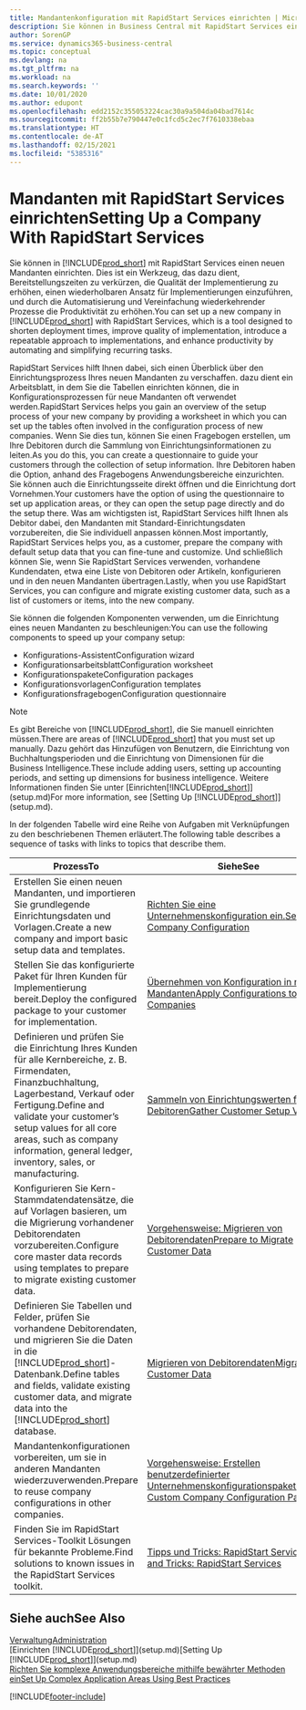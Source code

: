 ```yaml
---
title: Mandantenkonfiguration mit RapidStart Services einrichten | Microsoft Docs
description: Sie können in Business Central mit RapidStart Services einen neuen Mandanten einrichten, einem Werkzeug, das dazu dient, Bereitstellungszeiten zu verkürzen, die Qualität der Implementierung zu erhöhen, einen wiederholbaren Ansatz für Implementierungen einzuführen und durch die Automatisierung und Vereinfachung wiederkehrender Prozesse die Produktivität zu erhöhen.
author: SorenGP
ms.service: dynamics365-business-central
ms.topic: conceptual
ms.devlang: na
ms.tgt_pltfrm: na
ms.workload: na
ms.search.keywords: ''
ms.date: 10/01/2020
ms.author: edupont
ms.openlocfilehash: edd2152c355053224cac30a9a504da04bad7614c
ms.sourcegitcommit: ff2b55b7e790447e0c1fcd5c2ec7f7610338ebaa
ms.translationtype: HT
ms.contentlocale: de-AT
ms.lasthandoff: 02/15/2021
ms.locfileid: "5385316"
---
```

# <a name="setting-up-a-company-with-rapidstart-services"></a><span data-ttu-id="d2629-103">Mandanten mit RapidStart Services einrichten</span><span class="sxs-lookup"><span data-stu-id="d2629-103">Setting Up a Company With RapidStart Services</span></span>
<span data-ttu-id="d2629-104">Sie können in [!INCLUDE[prod_short](includes/prod_short.md)] mit RapidStart Services einen neuen Mandanten einrichten. Dies ist ein Werkzeug, das dazu dient, Bereitstellungszeiten zu verkürzen, die Qualität der Implementierung zu erhöhen, einen wiederholbaren Ansatz für Implementierungen einzuführen, und durch die Automatisierung und Vereinfachung wiederkehrender Prozesse die Produktivität zu erhöhen.</span><span class="sxs-lookup"><span data-stu-id="d2629-104">You can set up a new company in [!INCLUDE[prod_short](includes/prod_short.md)] with RapidStart Services, which is a tool designed to shorten deployment times, improve quality of implementation, introduce a repeatable approach to implementations, and enhance productivity by automating and simplifying recurring tasks.</span></span>  

<span data-ttu-id="d2629-105">RapidStart Services hilft Ihnen dabei, sich einen Überblick über den Einrichtungsprozess Ihres neuen Mandanten zu verschaffen. dazu dient ein Arbeitsblatt, in dem Sie die Tabellen einrichten können, die in Konfigurationsprozessen für neue Mandanten oft verwendet werden.</span><span class="sxs-lookup"><span data-stu-id="d2629-105">RapidStart Services helps you gain an overview of the setup process of your new company by providing a worksheet in which you can set up the tables often involved in the configuration process of new companies.</span></span> <span data-ttu-id="d2629-106">Wenn Sie dies tun, können Sie einen Fragebogen erstellen, um Ihre Debitoren durch die Sammlung von Einrichtungsinformationen zu leiten.</span><span class="sxs-lookup"><span data-stu-id="d2629-106">As you do this, you can create a questionnaire to guide your customers through the collection of setup information.</span></span> <span data-ttu-id="d2629-107">Ihre Debitoren haben die Option, anhand des Fragebogens Anwendungsbereiche einzurichten. Sie können auch die Einrichtungsseite direkt öffnen und die Einrichtung dort Vornehmen.</span><span class="sxs-lookup"><span data-stu-id="d2629-107">Your customers have the option of using the questionnaire to set up application areas, or they can open the setup page directly and do the setup there.</span></span> <span data-ttu-id="d2629-108">Was am wichtigsten ist, RapidStart Services hilft Ihnen als Debitor dabei, den Mandanten mit Standard-Einrichtungsdaten vorzubereiten, die Sie individuell anpassen können.</span><span class="sxs-lookup"><span data-stu-id="d2629-108">Most importantly, RapidStart Services helps you, as a customer, prepare the company with default setup data that you can fine-tune and customize.</span></span> <span data-ttu-id="d2629-109">Und schließlich können Sie, wenn Sie RapidStart Services verwenden, vorhandene Kundendaten, etwa eine Liste von Debitoren oder Artikeln, konfigurieren und in den neuen Mandanten übertragen.</span><span class="sxs-lookup"><span data-stu-id="d2629-109">Lastly, when you use RapidStart Services, you can configure and migrate existing customer data, such as a list of customers or items, into the new company.</span></span>

<span data-ttu-id="d2629-110">Sie können die folgenden Komponenten verwenden, um die Einrichtung eines neuen Mandanten zu beschleunigen:</span><span class="sxs-lookup"><span data-stu-id="d2629-110">You can use the following components to speed up your company setup:</span></span>  

-   <span data-ttu-id="d2629-111">Konfigurations-Assistent</span><span class="sxs-lookup"><span data-stu-id="d2629-111">Configuration wizard</span></span>  
-   <span data-ttu-id="d2629-112">Konfigurationsarbeitsblatt</span><span class="sxs-lookup"><span data-stu-id="d2629-112">Configuration worksheet</span></span>  
-   <span data-ttu-id="d2629-113">Konfigurationspakete</span><span class="sxs-lookup"><span data-stu-id="d2629-113">Configuration packages</span></span>  
-   <span data-ttu-id="d2629-114">Konfigurationsvorlagen</span><span class="sxs-lookup"><span data-stu-id="d2629-114">Configuration templates</span></span>  
-   <span data-ttu-id="d2629-115">Konfigurationsfragebogen</span><span class="sxs-lookup"><span data-stu-id="d2629-115">Configuration questionnaire</span></span>  

> [!Note]  
>  <span data-ttu-id="d2629-116">Es gibt Bereiche von [!INCLUDE[prod_short](includes/prod_short.md)], die Sie manuell einrichten müssen.</span><span class="sxs-lookup"><span data-stu-id="d2629-116">There are areas of [!INCLUDE[prod_short](includes/prod_short.md)] that you must set up manually.</span></span> <span data-ttu-id="d2629-117">Dazu gehört das Hinzufügen von Benutzern, die Einrichtung von Buchhaltungsperioden und die Einrichtung von Dimensionen für die Business Intelligence.</span><span class="sxs-lookup"><span data-stu-id="d2629-117">These include adding users, setting up accounting periods, and setting up dimensions for business intelligence.</span></span> <span data-ttu-id="d2629-118">Weitere Informationen finden Sie unter [Einrichten[!INCLUDE[prod_short](includes/prod_short.md)]](setup.md)</span><span class="sxs-lookup"><span data-stu-id="d2629-118">For more information, see [Setting Up [!INCLUDE[prod_short](includes/prod_short.md)]](setup.md).</span></span>

 <span data-ttu-id="d2629-119">In der folgenden Tabelle wird eine Reihe von Aufgaben mit Verknüpfungen zu den beschriebenen Themen erläutert.</span><span class="sxs-lookup"><span data-stu-id="d2629-119">The following table describes a sequence of tasks with links to topics that describe them.</span></span>

|<span data-ttu-id="d2629-120">**Prozess**</span><span class="sxs-lookup"><span data-stu-id="d2629-120">**To**</span></span>|<span data-ttu-id="d2629-121">**Siehe**</span><span class="sxs-lookup"><span data-stu-id="d2629-121">**See**</span></span>|  
|------------|-------------|  
|<span data-ttu-id="d2629-122">Erstellen Sie einen neuen Mandanten, und importieren Sie grundlegende Einrichtungsdaten und Vorlagen.</span><span class="sxs-lookup"><span data-stu-id="d2629-122">Create a new company and import basic setup data and templates.</span></span>|[<span data-ttu-id="d2629-123">Richten Sie eine Unternehmenskonfiguration ein.</span><span class="sxs-lookup"><span data-stu-id="d2629-123">Set Up Company Configuration</span></span>](admin-set-up-company-configuration.md)|  
|<span data-ttu-id="d2629-124">Stellen Sie das konfigurierte Paket für Ihren Kunden für Implementierung bereit.</span><span class="sxs-lookup"><span data-stu-id="d2629-124">Deploy the configured package to your customer for implementation.</span></span>|[<span data-ttu-id="d2629-125">Übernehmen von Konfiguration in neue Mandanten</span><span class="sxs-lookup"><span data-stu-id="d2629-125">Apply Configurations to New Companies</span></span>](admin-apply-configuration-to-new-companies.md)|
|<span data-ttu-id="d2629-126">Definieren und prüfen Sie die Einrichtung Ihres Kunden für alle Kernbereiche, z. B. Firmendaten, Finanzbuchhaltung, Lagerbestand, Verkauf oder Fertigung.</span><span class="sxs-lookup"><span data-stu-id="d2629-126">Define and validate your customer’s setup values for all core areas, such as company information, general ledger, inventory, sales, or manufacturing.</span></span>|[<span data-ttu-id="d2629-127">Sammeln von Einrichtungswerten für Debitoren</span><span class="sxs-lookup"><span data-stu-id="d2629-127">Gather Customer Setup Values</span></span>](admin-gather-customer-setup-values.md)|  
|<span data-ttu-id="d2629-128">Konfigurieren Sie Kern-Stammdatendatensätze, die auf Vorlagen basieren, um die Migrierung vorhandener Debitorendaten vorzubereiten.</span><span class="sxs-lookup"><span data-stu-id="d2629-128">Configure core master data records using templates to prepare to migrate existing customer data.</span></span>|[<span data-ttu-id="d2629-129">Vorgehensweise: Migrieren von Debitorendaten</span><span class="sxs-lookup"><span data-stu-id="d2629-129">Prepare to Migrate Customer Data</span></span>](admin-use-templates-to-prepare-customer-data-for-migration.md)|  
|<span data-ttu-id="d2629-130">Definieren Sie Tabellen und Felder, prüfen Sie vorhandene Debitorendaten, und migrieren Sie die Daten in die [!INCLUDE[prod_short](includes/prod_short.md)]-Datenbank.</span><span class="sxs-lookup"><span data-stu-id="d2629-130">Define tables and fields, validate existing customer data, and migrate data into the [!INCLUDE[prod_short](includes/prod_short.md)] database.</span></span>|[<span data-ttu-id="d2629-131">Migrieren von Debitorendaten</span><span class="sxs-lookup"><span data-stu-id="d2629-131">Migrate Customer Data</span></span>](admin-migrate-customer-data.md)|
|<span data-ttu-id="d2629-132">Mandantenkonfigurationen vorbereiten, um sie in anderen Mandanten wiederzuverwenden.</span><span class="sxs-lookup"><span data-stu-id="d2629-132">Prepare to reuse company configurations in other companies.</span></span>|[<span data-ttu-id="d2629-133">Vorgehensweise: Erstellen benutzerdefinierter Unternehmenskonfigurationspakete</span><span class="sxs-lookup"><span data-stu-id="d2629-133">Create Custom Company Configuration Packages</span></span>](admin-how-to-create-custom-company-configuration-packages.md)|
|<span data-ttu-id="d2629-134">Finden Sie im RapidStart Services-Toolkit Lösungen für bekannte Probleme.</span><span class="sxs-lookup"><span data-stu-id="d2629-134">Find solutions to known issues in the RapidStart Services toolkit.</span></span>|[<span data-ttu-id="d2629-135">Tipps und Tricks: RapidStart Services</span><span class="sxs-lookup"><span data-stu-id="d2629-135">Tips and Tricks: RapidStart Services</span></span>](admin-tips-and-tricks-rapidstart-services.md)|  

## <a name="see-also"></a><span data-ttu-id="d2629-136">Siehe auch</span><span class="sxs-lookup"><span data-stu-id="d2629-136">See Also</span></span>  
[<span data-ttu-id="d2629-137">Verwaltung</span><span class="sxs-lookup"><span data-stu-id="d2629-137">Administration</span></span>](admin-setup-and-administration.md)  
<span data-ttu-id="d2629-138">[Einrichten [!INCLUDE[prod_short](includes/prod_short.md)]](setup.md)</span><span class="sxs-lookup"><span data-stu-id="d2629-138">[Setting Up [!INCLUDE[prod_short](includes/prod_short.md)]](setup.md)</span></span>  
[<span data-ttu-id="d2629-139">Richten Sie komplexe Anwendungsbereiche mithilfe bewährter Methoden ein</span><span class="sxs-lookup"><span data-stu-id="d2629-139">Set Up Complex Application Areas Using Best Practices</span></span>](set-up-complex-application-areas-using-best-practices.md)   


[!INCLUDE[footer-include](includes/footer-banner.md)]